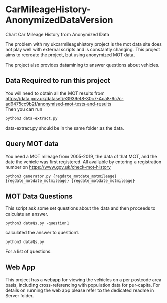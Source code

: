# CarMileageHistory-AnonymizedDataVersion
Chart Car Mileage History from Anonymized Data

The problem with my ukcarmileagehistory project is the mot data site does not play well with external scripts and is constantly changing. This project aims to recreate the project, but using anonymized MOT data.  

 The project also provides datamining to answer questions about vehicles.

## Data Required to run this project
You will need to obtain all the MOT results from https://data.gov.uk/dataset/e3939ef8-30c7-4ca8-9c7c-ad9475cc9b2f/anonymised-mot-tests-and-results  
Then you can run

```python3 data-extract.py```  

data-extract.py should be in the same folder as the data.

## Query MOT data

You need a MOT mileage from 2005-2019, the data of that MOT, and the date the vehicle was first registered. All available by entering a registration number on https://www.gov.uk/check-mot-history
```
python3 generator.py {regdate_motdate_motmileage} {regdate_motdate_motmileage} {regdate_motdate_motmileage}
```

## MOT Data Questions  
This script ask some set questions about the data and then proceeds to calculate an answer.
```
python3 dataQs.py -question1
```
calculated the answer to question1.  
```
python3 dataQs.py
```
For a list of questions.  
  
## Web App  
  This project has a webapp for viewing the vehicles on a per postcode area basis, including cross-referencing with population data for per-capita. For details on running the web app please refer to the dedicated readme in Server folder.
